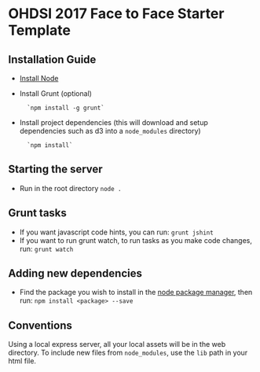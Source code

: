 # OHDSI 2017 Face to Face Starter Template

## Installation Guide
* [Install Node](https://nodejs.org/en/download/)
* Install Grunt (optional)
		
		`npm install -g grunt`
		
* Install project dependencies (this will download and setup dependencies such as d3 into a `node_modules` directory) 
		
		`npm install`

## Starting the server
* Run in the root directory
	`node .`

## Grunt tasks
* If you want javascript code hints, you can run:
  `grunt jshint`
* If you want to run grunt watch, to run tasks as you make code changes, run:
  `grunt watch`


## Adding new dependencies
* Find the package you wish to install in the [node package manager](https://www.npmjs.com/), then run:
  `npm install <package> --save`

## Conventions
Using a local express server, all your local assets will be in the web directory.
To include new files from `node_modules`, use the `lib` path in your html file.
